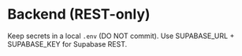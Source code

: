 # Backend (REST-only)

Keep secrets in a local `.env` (DO NOT commit). Use SUPABASE_URL + SUPABASE_KEY for Supabase REST.